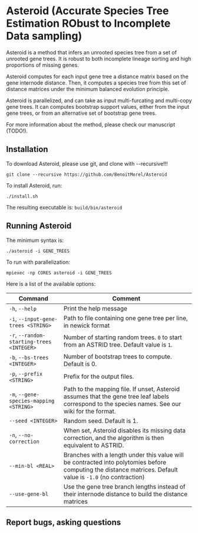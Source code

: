 # Asteroid (Accurate Species Tree Estimation RObust to Incomplete Data sampling)

Asteroid is a method that infers an unrooted species tree from a set of unrooted gene trees. It is robust to both incomplete lineage sorting and high proportions of missing genes. 

Asteroid computes for each input gene tree a distance matrix based on the gene internode distance. Then, it computes a species tree from this set of distance matrices under the minimum balanced evolution principle.

Asteroid is parallelized, and can take as input multi-furcating and multi-copy gene trees. It can computes bootstrap support values, either from the input gene trees, or from an alternative set of bootstrap gene trees.

For more information about the method, please check our manuscript (TODO!).

## Installation

To download Asteroid, please use git,  and clone with --recursive!!!
```
git clone --recursive https://github.com/BenoitMorel/Asteroid
```

To install Asteroid, run:
```
./install.sh
```
The resulting executable is: `build/bin/asteroid`


## Running Asteroid

The minimum syntax is:
```
./asteroid -i GENE_TREES 
```

To run with parallelization:
```
mpiexec -np CORES asteroid -i GENE_TREES
```

Here is a list of the available options:


|    Command                |  Comment  |
|---------------------------|-----------|
| `-h`, `--help`  | Print the help message |
| `-i`, `--input-gene-trees <STRING>`     | 	 Path to file containing one gene tree per line, in newick format |
|  `-r`,  `--random-starting-trees <INTEGER>` 	   |   Number of starting random trees. `0` to start from an ASTRID tree. Default value is `1`. |
|`-b`, `--bs-trees <INTEGER>`             |	 Number of bootstrap trees to compute. Default is 0. |
|`-p`, `--prefix <STRING>`               |  Prefix for the output files.|
|`-m`, `--gene-species-mapping <STRING>`  	  | Path to the mapping file. If unset, Asteroid assumes that the gene tree leaf labels correspond to the species names. See our wiki for the format.|
|`--seed <INTEGER>`                      |	 Random seed. Default is 1.| 
|`-n`, `--no-correction`                  	| When set, Asteroid disables its missing data correction, and the algorithm is then equivalent to ASTRID.|
|`--min-bl <REAL>`                       	| Branches with a length under this value will be contracted into polytomies before computing the distance matrices. Default value is `-1.0` (no contraction) | 
| `--use-gene-bl`               |           	 Use the gene tree branch lengths instead of their internode distance to build the distance matrices |


## Report bugs, asking questions



